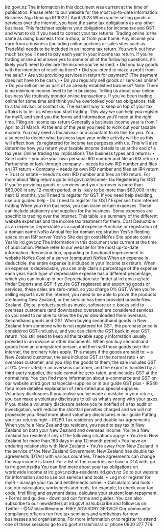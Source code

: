 ird.govt.nz The information in this document was current at the time of publication. Please refer to our website for the most up-to-date information. Business Ngā Ūmanga IR 1022 | April 2023 When you’re selling goods or services over the internet, you have the same tax obligations as any other business. This factsheet explains your obligations for income tax and GST, and what to do if you need to correct your tax returns. Trading online is the same as doing business from a shop, or from your home. Any income you earn from a business (including online auctions or sales sites such as TradeMe) needs to be included in an income tax return. You work out how much tax you’ll need to pay each year in your income tax return. If you’re trading online and answer yes to some or all of the following questions, it’s likely you’ll need to declare the income you’ve earned. • Did you buy goods with the intention of reselling them? • Did you intend to make a profit from the sale? • Are you providing services in return for payment? (The payment does not have to be cash.) • Do you regularly sell goods or services online? • Do you sell online as part of an already established business? Note: There is no minimum income level to be in business. Telling us about your online business We routinely monitor online transactions. If you’ve been trading online for some time and think you’ve overlooked your tax obligations, talk to a tax advisor or contact us. The easiest way to keep on top of your tax affairs is to tell us when you start trading. This way we can help you register for myIR, and send you the forms and information you’ll need at the right time. Filing an income tax return Generally a business income year is from 1 April to 31 March. At the end of the year you need to work out your taxable income. You may need a tax advisor or accountant to do this for you. You also need to decide what business type your online activity will be as this will affect how it’s registered for income tax purposes with us. This will also determine how you return your taxable income details to us at the end of a tax year. Online trading tax implications The business types and returns: • Sole trader – you use your own personal IRD number and file an IR3 return • Partnership or look-through company – needs its own IRD number and files an IR7 return • Company – needs its own IRD number and files an IR4 return • Trust or estate – needs its own IRD number and files an IR6 return. For more about filing returns go to ird.govt.nz/income- tax Registering for GST If you’re providing goods or services and your turnover is more than $60,000 in any 12-month period, or is likely to be more than $60,000 in the next 12 months, you’ll need to register for GST. If you need help deciding, use our guided help - Do I need to register for GST? Expenses from internet trading When you’re in business, you can claim certain expenses. These can include stationery and supplies for the business. Some expenses are specific to trading over the internet. This table is a summary of the different website expenses and the income tax treatment for them. Cost Deductible as an expense Depreciable as a capital expense Purchase or registration of a domain name NoNo Annual fee for domain registration YesNo Renting space on an ISP server YesNo Site design costsNoYes Site update costs YesNo ird.govt.nz The information in this document was current at the time of publication. Please refer to our website for the most up-to-date information. Reconstruction, upgrading or functional improvement to website NoYes Cost of a server (computer) NoYes When an expense is deductible, the entire expense is included in your income tax return. When an expense is depreciable, you can only claim a percentage of the expense each year. Each type of depreciable expense has a different percentage, which you can look up in our Depreciation rate finder at ird.govt.nz/rate-finder Exports and GST If you’re GST registered and exporting goods or services, these sales are zero-rated, so you charge 0% GST. When you’re selling exports over the internet, you need to be able to prove the products are leaving New Zealand, or the service has been provided outside New Zealand. Digital products such as music, software or e-books sold to overseas customers (and downloaded overseas) are considered services, so you need to be able to show the buyer downloaded them overseas. Secondhand goods and GST When buying secondhand goods in New Zealand from someone who is not registered for GST, the purchase price is considered GST-inclusive, and you can claim the GST back in your GST return. You still need to keep all the taxable supply information usually provided in an invoice or other documents. When you buy secondhand goods from an unregistered person, and then sell those goods over the internet, the ordinary rules apply. This means if the goods are sold to: • a New Zealand customer, the sale includes GST at the normal rate • an overseas customer, and you ship the goods to them, the sale includes GST at 0% (zero-rated) • an overseas customer, and the export is handled by a third-party supplier, the sale cannot be zero-rated, and includes GST at the normal rate. You can find more information about e-commerce and GST on our website at ird.govt.nz/special-supplies or in our guide GST plus - IR546 for a more detailed explanation of zero-rated and special supplies. Voluntary disclosures If you realise you’ve made a mistake in your return, you can make a voluntary disclosure to tell us what’s wrong with your taxes. If you make a voluntary disclosure before you’re notified of a tax audit or investigation, we’ll reduce the shortfall penalties charged and we will not prosecute you. Read more about voluntary disclosures in our guide Putting your tax returns right – IR280 Tax residency and double tax agreements When you’re a New Zealand tax resident, you need to pay tax in New Zealand on both your New Zealand and overseas income. You’re a New Zealand tax resident if any of the following situations apply: • You’re in New Zealand for more than 183 days in any 12-month period • You have an enduring relationship with New Zealand • You’re away from New Zealand in the service of the New Zealand Government. New Zealand has double tax agreements (DTAs) with various countries. These agreements can change the way income is taxed. For a list of the countries we have a DTA with, go to ird.govt.nz/dta You can find more about your tax obligations on worldwide income at ird.govt.nz/dta-residents ird.govt.nz Go to our website for information and to use our services and tools. • Log in or register for myIR - manage your tax and entitlements online. • Calculators and tools - use our calculators, worksheets and tools, for example, to check your tax code, find filing and payment dates, calculate your student loan repayment. • Forms and guides - download our forms and guides. You can also subscribe to our newsletters at ird.govt.nz/subscribe and follow us on Twitter - @NZInlandRevenue. FREE ADVISORY SERVICE Our community compliance officers run free tax seminars and workshops for new businesses and organisations. For more information or to register to attend one of these sessions go to ird.govt.nz/seminars or phone 0800 377 774.
